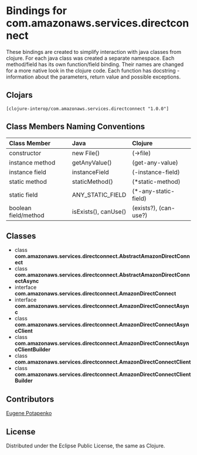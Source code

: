 # Bindings for com.amazonaws.services.directconnect

These bindings are created to simplify interaction with java classes from clojure.
For each java class was created a separate namespace.
Each method/field has its own function/field binding.
Their names are changed for a more native look in the clojure code. Each function has docstring - information about the parameters, return value and possible exceptions.

## Clojars

```
[clojure-interop/com.amazonaws.services.directconnect "1.0.0"]
```

## Class Members Naming Conventions

| Class Member | Java | Clojure |
|:--|:--|:--|
| constructor | new File() | (->file) |
| instance method | getAnyValue() | (get-any-value) |
| instance field | instanceField | (-instance-field) |
| static method | staticMethod() | (*static-method) |
| static field | ANY_STATIC_FIELD | (*-any-static-field) |
| boolean field/method | isExists(), canUse() | (exists?), (can-use?) |

## Classes

- class **com.amazonaws.services.directconnect.AbstractAmazonDirectConnect**
- class **com.amazonaws.services.directconnect.AbstractAmazonDirectConnectAsync**
- interface **com.amazonaws.services.directconnect.AmazonDirectConnect**
- interface **com.amazonaws.services.directconnect.AmazonDirectConnectAsync**
- class **com.amazonaws.services.directconnect.AmazonDirectConnectAsyncClient**
- class **com.amazonaws.services.directconnect.AmazonDirectConnectAsyncClientBuilder**
- class **com.amazonaws.services.directconnect.AmazonDirectConnectClient**
- class **com.amazonaws.services.directconnect.AmazonDirectConnectClientBuilder**

## Contributors

[Eugene Potapenko](https://github.com/potapenko/)

## License

Distributed under the Eclipse Public License, the same as Clojure.
